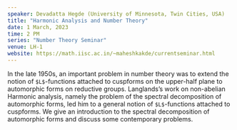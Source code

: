 ```yaml
---
speaker: Devadatta Hegde (University of Minnesota, Twin Cities, USA)
title: "Harmonic Analysis and Number Theory"
date: 1 March, 2023
time: 2 PM
series: "Number Theory Seminar"
venue: LH-1
website: https://math.iisc.ac.in/~maheshkakde/currentseminar.html
---
```


In the late 1950s, an important problem in number theory was to extend the notion of `$L$`-functions attached to cuspforms on the upper-half
plane to automorphic forms on reductive groups. Langlands’s work on non-abelian Harmonic analysis, namely the problem of the spectral decomposition of automorphic forms, led him to a general notion of `$L$`-functions
attached to cuspforms. We give an introduction to the spectral decomposition of automorphic forms and discuss some contemporary problems.
